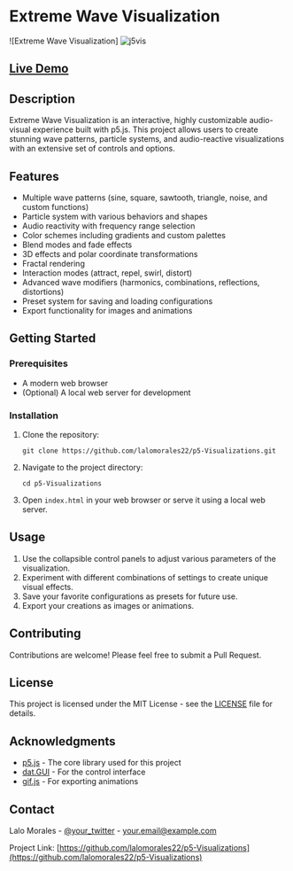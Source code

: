 # Extreme Wave Visualization

![Extreme Wave Visualization]
![j5vis](https://github.com/user-attachments/assets/16a2742f-805c-4276-9e13-d35fdbe8262f)


## [Live Demo](https://youtu.be/6XrFeX3iCzw)

## Description

Extreme Wave Visualization is an interactive, highly customizable audio-visual experience built with p5.js. This project allows users to create stunning wave patterns, particle systems, and audio-reactive visualizations with an extensive set of controls and options.

## Features

- Multiple wave patterns (sine, square, sawtooth, triangle, noise, and custom functions)
- Particle system with various behaviors and shapes
- Audio reactivity with frequency range selection
- Color schemes including gradients and custom palettes
- Blend modes and fade effects
- 3D effects and polar coordinate transformations
- Fractal rendering
- Interaction modes (attract, repel, swirl, distort)
- Advanced wave modifiers (harmonics, combinations, reflections, distortions)
- Preset system for saving and loading configurations
- Export functionality for images and animations

## Getting Started

### Prerequisites

- A modern web browser
- (Optional) A local web server for development

### Installation

1. Clone the repository:
   ```
   git clone https://github.com/lalomorales22/p5-Visualizations.git
   ```
2. Navigate to the project directory:
   ```
   cd p5-Visualizations
   ```
3. Open `index.html` in your web browser or serve it using a local web server.

## Usage

1. Use the collapsible control panels to adjust various parameters of the visualization.
2. Experiment with different combinations of settings to create unique visual effects.
3. Save your favorite configurations as presets for future use.
4. Export your creations as images or animations.

## Contributing

Contributions are welcome! Please feel free to submit a Pull Request.

## License

This project is licensed under the MIT License - see the [LICENSE](LICENSE) file for details.

## Acknowledgments

- [p5.js](https://p5js.org/) - The core library used for this project
- [dat.GUI](https://github.com/dataarts/dat.gui) - For the control interface
- [gif.js](https://github.com/jnordberg/gif.js) - For exporting animations

## Contact

Lalo Morales - [@your_twitter](https://twitter.com/your_twitter) - your.email@example.com

Project Link: [https://github.com/lalomorales22/p5-Visualizations](https://github.com/lalomorales22/p5-Visualizations)
